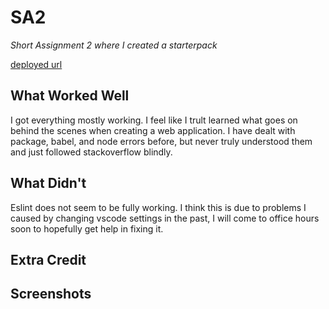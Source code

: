 # SA2

*Short Assignment 2 where I created a starterpack*

[deployed url](https://jamesvsa2.onrender.com)

## What Worked Well

I got everything mostly working. I feel like I trult learned what goes on behind the scenes when creating a web application. I have dealt with package, babel, and node errors before, but never truly understood them and just followed stackoverflow blindly.

## What Didn't

Eslint does not seem to be fully working. I think this is due to problems I caused by changing vscode settings in the past, I will come to office hours soon to hopefully get help in fixing it.

## Extra Credit

## Screenshots
